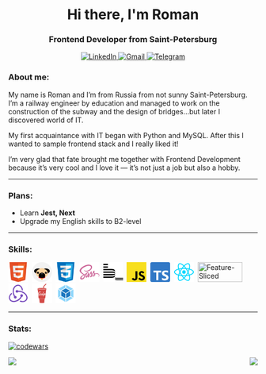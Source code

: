 <div id="header" align="center">
    <h1>Hi there, I'm  Roman</h1>
    <h3>Frontend Developer from Saint-Petersburg</h3>
</div>

<div id="socials" align="center">
    <a href="https://www.linkedin.com/in/роман-пронин-860467273/">
    <img src="https://img.shields.io/badge/LinkedIn-fe8f07?style=for-the-badge&logo=linkedin&logoColor=white" alt="LinkedIn"/>
  </a>
  <a href="mailto:romqaaa1337@gmail.com">
    <img src="https://img.shields.io/badge/Gmail-800080?style=for-the-badge&logo=gmail&logoColor=white" alt="Gmail"/>
  </a>
  <a href="https://t.me/cendres_chaudes">
    <img src="https://img.shields.io/badge/Telegram-fe8f07?style=for-the-badge&logo=telegram&logoColor=white" alt="Telegram"/>
  </a>
</div>

### About me:
My name is Roman and I’m from Russia from not sunny Saint-Petersburg. I’m a railway engineer by education and managed to work on the construction of the subway and the design of bridges...but later I discovered world of IT.

My first acquaintance with IT began with Python and MySQL. After this I wanted to sample frontend stack and I really liked it!

I’m very glad that fate brought me together with Frontend Development because it’s very cool and I love it — it’s not just a job but also a hobby.
  
---

### Plans:
* Learn **Jest, Next**
* Upgrade my English skills to B2-level
  
---

### Skills:

<img src="img/html5-icon.svg" title="HTML" width="40" height="40"/>&nbsp;
<img src="img/pug-icon.svg" title="Pug" width="40" height="40"/>&nbsp;
<img src="img/css3-icon.svg" title="CSS" width="40" height="40"/>&nbsp;
<img src="img/sass-icon.svg" title="SASS" width="40" height="40"/>&nbsp;
<img src="img/bem-icon.svg" title="BEM" width="40" height="40"/>&nbsp;
<img src="img/js-icon.svg" title="JavaScript" width="40" height="40"/>&nbsp;
<img src="img/ts-icon.svg" title="TypeScript" width="40" height="40"/>&nbsp;
<img src="img/react-icon.svg" title="React" width="40" height="40"/>&nbsp;
<img src="img/fsd-icon.svg" title="Feature-Sliced Design" width="90" height="40"/>&nbsp;
<img src="img/redux-icon.svg" title="Redux (RTK)" width="40" height="40"/>&nbsp;
<img src="img/gulp-icon.svg" title="Gulp" width="40" height="40"/>&nbsp;
<img src="img/webpack-icon.svg" title="Webpack" width="40" height="40"/>&nbsp;

---

### Stats:
[![codewars](https://www.codewars.com/users/CendresChaudes/badges/large)](https://www.codewars.com/users/CendresChaudes)

<div style="display: flex; justify-content: space-between">
  <img 
    height=200
    src="https://github-readme-stats.vercel.app/api/top-langs/?username=CendresChaudes&hide=python&langs_count=6&layout=donut&title_color=800080&text_color=000000&border_color=fe8f07"
  > 
  <img 
    height=200
    src="https://github-readme-stats.vercel.app/api?username=CendresChaudes&rank_icon=github&show_icons=true&title_color=800080&text_color=000000&border_color=fe8f07&icon_color=800080"
  > 
</div>
